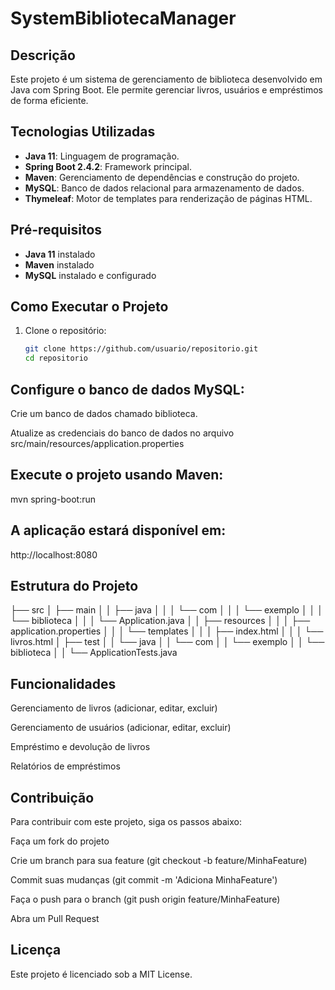 # SystemBibliotecaManager

## Descrição
Este projeto é um sistema de gerenciamento de biblioteca desenvolvido em Java com Spring Boot. Ele permite gerenciar livros, usuários e empréstimos de forma eficiente.

## Tecnologias Utilizadas
- **Java 11**: Linguagem de programação.
- **Spring Boot 2.4.2**: Framework principal.
- **Maven**: Gerenciamento de dependências e construção do projeto.
- **MySQL**: Banco de dados relacional para armazenamento de dados.
- **Thymeleaf**: Motor de templates para renderização de páginas HTML.

## Pré-requisitos
- **Java 11** instalado
- **Maven** instalado
- **MySQL** instalado e configurado

## Como Executar o Projeto
1. Clone o repositório:
   ```sh
   git clone https://github.com/usuario/repositorio.git
   cd repositorio

## Configure o banco de dados MySQL:

Crie um banco de dados chamado biblioteca.

Atualize as credenciais do banco de dados no arquivo src/main/resources/application.properties

## Execute o projeto usando Maven:
mvn spring-boot:run

## A aplicação estará disponível em:
http://localhost:8080

## Estrutura do Projeto
├── src
│   ├── main
│   │   ├── java
│   │   │   └── com
│   │   │       └── exemplo
│   │   │           └── biblioteca
│   │   │               └── Application.java
│   │   ├── resources
│   │   │   ├── application.properties
│   │   │   └── templates
│   │   │       ├── index.html
│   │   │       └── livros.html
│   ├── test
│   │   └── java
│   │       └── com
│   │           └── exemplo
│   │               └── biblioteca
│   │                   └── ApplicationTests.java

## Funcionalidades
Gerenciamento de livros (adicionar, editar, excluir)

Gerenciamento de usuários (adicionar, editar, excluir)

Empréstimo e devolução de livros

Relatórios de empréstimos

## Contribuição
Para contribuir com este projeto, siga os passos abaixo:

Faça um fork do projeto

Crie um branch para sua feature (git checkout -b feature/MinhaFeature)

Commit suas mudanças (git commit -m 'Adiciona MinhaFeature')

Faça o push para o branch (git push origin feature/MinhaFeature)

Abra um Pull Request

## Licença
Este projeto é licenciado sob a MIT License.
